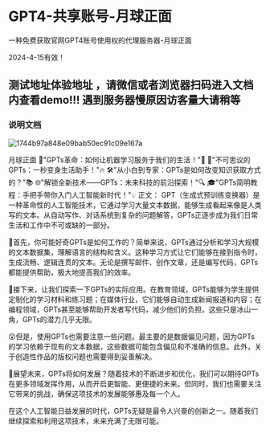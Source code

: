 # GPT4-共享账号-月球正面
一种免费获取官网GPT4账号使用权的代理服务器-月球正面

2024-4-15有效！
## 测试地址体验地址 ，请微信或者浏览器扫码进入文档内查看demo!!! 遇到服务器慢原因访客量大请稍等

### 说明文档 
![1744b97a848e09bab50ec91c09e167a](https://github.com/AlphaCharry/GPT4-/assets/38164385/253caa64-9958-4595-ac98-ca28da1d3f3e)


月球正面
🤖"GPTs革命：如何让机器学习服务于我们的生活！"🌟
🚀"不可思议的GPTs：一秒变身生活助手！"🔥
🛠️"从小白到专家：GPTs是如何改变知识获取方式的？"📚
🌐"解锁全新技术——GPTs：未来科技的前沿探索！"🔍
🎓"GPTs简明教程：手把手带你入门人工智能新时代！"💡
正文：
GPT（生成式预训练变换器）是一种革命性的人工智能技术，它通过学习大量文本数据，能够生成看起来像是人类写的文本。从自动写作、对话系统到复杂的问题解答，GPTs正逐步成为我们日常生活和工作中不可或缺的一部分。

🤔首先，你可能好奇GPTs是如何工作的？简单来说，GPTs通过分析和学习大规模的文本数据集，理解语言的结构和含义。这种学习方式让它们能够在接到指令时，生成流畅、逻辑连贯的文本。无论是撰写邮件、创作文章，还是编写代码，GPTs都能提供帮助，极大地提高我们的效率。

🚀接下来，让我们探索一下GPTs的实际应用。在教育领域，GPTs能够为学生提供定制化的学习材料和练习题；在媒体行业，它们能够自动生成新闻报道和内容；在编程领域，GPTs甚至能够帮助开发者写代码，减少他们的负担。这些只是冰山一角，GPTs的潜力几乎无限。

😲但是，使用GPTs也需要注意一些问题。最主要的是数据偏见问题，因为GPTs的学习依赖于现有的文本数据，这些数据可能包含偏见和不准确的信息。此外，关于创造性作品的版权问题也需要得到妥善解决。

🔮展望未来，GPTs将如何发展？随着技术的不断进步和优化，我们可以期待GPTs在更多领域发挥作用，从而开启更智能、更便捷的未来。但同时，我们也需要关注它带来的挑战，确保这项技术的发展能够惠及每一个人。

在这个人工智能日益发展的时代，GPTs无疑是最令人兴奋的创新之一。随着我们继续探索和利用这项技术，未来充满了无限可能。
